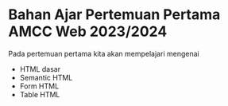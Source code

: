 # Bahan Ajar Pertemuan Pertama AMCC Web 2023/2024

Pada pertemuan pertama kita akan mempelajari mengenai
- HTML dasar
- Semantic HTML
- Form HTML
- Table HTML

